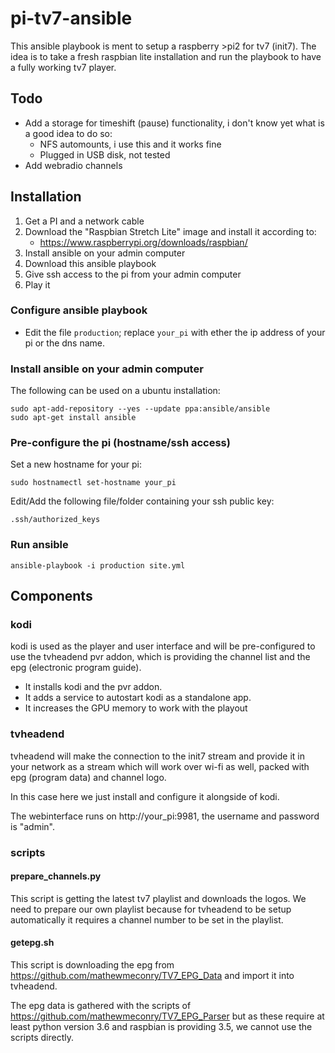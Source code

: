 # pi-tv7-ansible

This ansible playbook is ment to setup a raspberry >pi2 for tv7 (init7). The idea is to take a fresh raspbian lite installation and run the playbook to have a fully working tv7 player.

## Todo

* Add a storage for timeshift (pause) functionality, i don't know yet what is a good idea to do so:
    * NFS automounts, i use this and it works fine
    * Plugged in USB disk, not tested
* Add webradio channels

## Installation

1. Get a PI and a network cable
1. Download the "Raspbian Stretch Lite" image and install it according to:
    * https://www.raspberrypi.org/downloads/raspbian/
1. Install ansible on your admin computer
1. Download this ansible playbook
1. Give ssh access to the pi from your admin computer
1. Play it

### Configure ansible playbook

* Edit the file ```production```; replace ```your_pi``` with ether the ip address of your pi or the dns name.

### Install ansible on your admin computer

The following can be used on a ubuntu installation:

```
sudo apt-add-repository --yes --update ppa:ansible/ansible
sudo apt-get install ansible
```

### Pre-configure the pi (hostname/ssh access)

Set a new hostname for your pi:

```
sudo hostnamectl set-hostname your_pi
```

Edit/Add the following file/folder containing your ssh public key:

```
.ssh/authorized_keys
```

### Run ansible

```
ansible-playbook -i production site.yml
```

## Components

### kodi

kodi is used as the player and user interface and will be pre-configured to use the tvheadend pvr addon, which is providing the channel list and the epg (electronic program guide).

* It installs kodi and the pvr addon.
* It adds a service to autostart kodi as a standalone app.
* It increases the GPU memory to work with the playout

### tvheadend

tvheadend will make the connection to the init7 stream and provide it in your network as a stream which will work over wi-fi as well, packed with epg (program data) and channel logo.

In this case here we just install and configure it alongside of kodi.

The webinterface runs on http://your_pi:9981, the username and password is "admin".

### scripts

#### prepare_channels.py

This script is getting the latest tv7 playlist and downloads the logos. We need to prepare our own playlist because for tvheadend to be setup automatically it requires a channel number to be set in the playlist.

#### getepg.sh

This script is downloading the epg from https://github.com/mathewmeconry/TV7_EPG_Data and import it into tvheadend.

The epg data is gathered with the scripts of https://github.com/mathewmeconry/TV7_EPG_Parser but as these require at least python version 3.6 and raspbian is providing 3.5, we cannot use the scripts directly.
